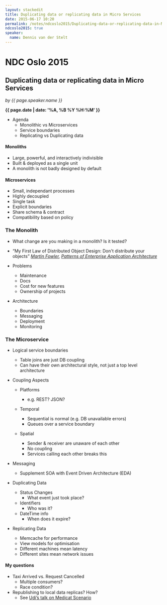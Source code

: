 ```yaml
---
layout: stackedit
title: Duplicating data or replicating data in Micro Services
date: 2015-06-17 10:20
permalink: /notes/ndcoslo2015/Duplicating-data-or-replicating-data-in-Micro-Services.html
ndcoslo2015: true
speaker:
  name: Dennis van der Stelt
---
```


# NDC Oslo 2015

## Duplicating data or replicating data in Micro Services
*by {{ page.speaker.name }}*

**{{ page.date | date: '%A, %B %Y %H:%M' }}**

* Agenda
	* Monolithic vs Microservices
	* Service boundaries
	* Replicating vs Duplicating data

#### Monoliths

* Large, powerful, and interactively indivisible
* Built & deployed as a single unit
* A monolith is not badly designed by default

#### Microservices

* Small, independant processes
* Highly decoupled
* Single task
* Explicit boundaries
* Share schema & contract
* Compatibility based on policy

### The Monolith

* What change are you making in a monolith? Is it tested?

* “My First Law of Distributed Object Design: Don't distribute your objects”
	*[Martin Fowler](http://martinfowler.com/bliki/FirstLaw.html), [Patterns of Enterprise Application Architecture](http://martinfowler.com/books/eaa.html)*

* Problems
	* Maintenance
	* Docs
	* Cost for new features
	* Ownership of projects

* Architecture
	* Boundaries
	* Messaging
	* Deployment
	* Monitoring

### The Microservice

* Logical service boundaries
	* Table joins are just DB coupling
	* Can have their own architectural style, not just a top level architecture

* Coupling Aspects
	* Platforms
		* e.g. REST? JSON?

	* Temporal
		* Sequential is normal (e.g. DB unavailable errors)
		* Queues over a service boundary

	* Spatial
		* Sender & receiver are unaware of each other
		* No coupling
		* Services calling each other breaks this

* Messaging
	* Supplement SOA with Event Driven Architecture (EDA)

* Duplicating Data
	* Status Changes
		* What event just took place?
	* Identifiers
		* Who was it?
	* DateTime info
		* When does it expire?

* Replicating Data
	* Memcache for performance
	* View models for optimisation
	* Different machines mean latency
	* Different sites mean network issues

#### My questions
* Taxi Arrived vs. Request Cancelled
	* Multiple consumers?
	* Race condition?
* Republishing to local data replicas? How?
	* See [Udi’s talk on Medicat Scenario](https://vimeo.com/113515335)